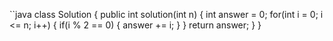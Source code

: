 ``java
class Solution {
    public int solution(int n) {
        int answer = 0;
        for(int i = 0; i <= n; i++) {
            if(i % 2 == 0) {
                answer += i;
            }
        }
        return answer;
    }
}
```
